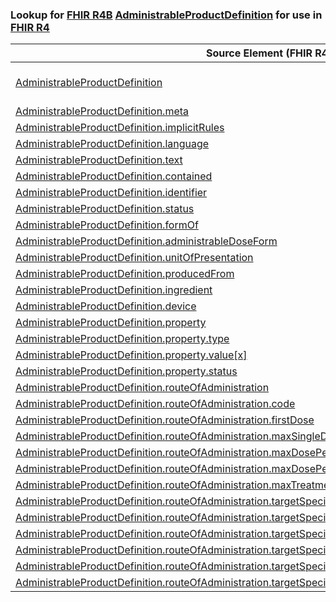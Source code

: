 ### Lookup for [FHIR R4B](https://hl7.org/fhir/R4B/) [AdministrableProductDefinition](https://hl7.org/fhir/R4B/AdministrableProductDefinition.html) for use in [FHIR R4](https://hl7.org/fhir/R4/)

| Source Element (FHIR R4B) | Usage | Target |
| -------------- | ----- | ------ |
| [AdministrableProductDefinition](https://hl7.org/fhir/R4B/AdministrableProductDefinition.html#resource) | `UseExtension` | [http://hl7.org/fhir/4.3/StructureDefinition/extension-AdministrableProductDefinition](StructureDefinition-ext-R4B-AdministrableProductDefinition.html) |
| [AdministrableProductDefinition.meta](https://hl7.org/fhir/R4B/AdministrableProductDefinition.html#resource) | `UseBasicElement` | [Basic.meta](https://hl7.org/fhir/R4/Basic.html#resource) |
| [AdministrableProductDefinition.implicitRules](https://hl7.org/fhir/R4B/AdministrableProductDefinition.html#resource) | `UseBasicElement` | [Basic.implicitRules](https://hl7.org/fhir/R4/Basic.html#resource) |
| [AdministrableProductDefinition.language](https://hl7.org/fhir/R4B/AdministrableProductDefinition.html#resource) | `UseBasicElement` | [Basic.language](https://hl7.org/fhir/R4/Basic.html#resource) |
| [AdministrableProductDefinition.text](https://hl7.org/fhir/R4B/AdministrableProductDefinition.html#resource) | `UseBasicElement` | [Basic.text](https://hl7.org/fhir/R4/Basic.html#resource) |
| [AdministrableProductDefinition.contained](https://hl7.org/fhir/R4B/AdministrableProductDefinition.html#resource) | `UseBasicElement` | [Basic.contained](https://hl7.org/fhir/R4/Basic.html#resource) |
| [AdministrableProductDefinition.identifier](https://hl7.org/fhir/R4B/AdministrableProductDefinition.html#resource) | `UseBasicElement` | [Basic.identifier](https://hl7.org/fhir/R4/Basic.html#resource) |
| [AdministrableProductDefinition.status](https://hl7.org/fhir/R4B/AdministrableProductDefinition.html#resource) | `UseExtensionFromAncestor` | - |
| [AdministrableProductDefinition.formOf](https://hl7.org/fhir/R4B/AdministrableProductDefinition.html#resource) | `UseExtensionFromAncestor` | - |
| [AdministrableProductDefinition.administrableDoseForm](https://hl7.org/fhir/R4B/AdministrableProductDefinition.html#resource) | `UseExtensionFromAncestor` | - |
| [AdministrableProductDefinition.unitOfPresentation](https://hl7.org/fhir/R4B/AdministrableProductDefinition.html#resource) | `UseExtensionFromAncestor` | - |
| [AdministrableProductDefinition.producedFrom](https://hl7.org/fhir/R4B/AdministrableProductDefinition.html#resource) | `UseExtensionFromAncestor` | - |
| [AdministrableProductDefinition.ingredient](https://hl7.org/fhir/R4B/AdministrableProductDefinition.html#resource) | `UseExtensionFromAncestor` | - |
| [AdministrableProductDefinition.device](https://hl7.org/fhir/R4B/AdministrableProductDefinition.html#resource) | `UseExtensionFromAncestor` | - |
| [AdministrableProductDefinition.property](https://hl7.org/fhir/R4B/AdministrableProductDefinition.html#resource) | `UseExtensionFromAncestor` | - |
| [AdministrableProductDefinition.property.type](https://hl7.org/fhir/R4B/AdministrableProductDefinition.html#resource) | `UseExtensionFromAncestor` | - |
| [AdministrableProductDefinition.property.value[x]](https://hl7.org/fhir/R4B/AdministrableProductDefinition.html#resource) | `UseExtensionFromAncestor` | - |
| [AdministrableProductDefinition.property.status](https://hl7.org/fhir/R4B/AdministrableProductDefinition.html#resource) | `UseExtensionFromAncestor` | - |
| [AdministrableProductDefinition.routeOfAdministration](https://hl7.org/fhir/R4B/AdministrableProductDefinition.html#resource) | `UseExtensionFromAncestor` | - |
| [AdministrableProductDefinition.routeOfAdministration.code](https://hl7.org/fhir/R4B/AdministrableProductDefinition.html#resource) | `UseExtensionFromAncestor` | - |
| [AdministrableProductDefinition.routeOfAdministration.firstDose](https://hl7.org/fhir/R4B/AdministrableProductDefinition.html#resource) | `UseExtensionFromAncestor` | - |
| [AdministrableProductDefinition.routeOfAdministration.maxSingleDose](https://hl7.org/fhir/R4B/AdministrableProductDefinition.html#resource) | `UseExtensionFromAncestor` | - |
| [AdministrableProductDefinition.routeOfAdministration.maxDosePerDay](https://hl7.org/fhir/R4B/AdministrableProductDefinition.html#resource) | `UseExtensionFromAncestor` | - |
| [AdministrableProductDefinition.routeOfAdministration.maxDosePerTreatmentPeriod](https://hl7.org/fhir/R4B/AdministrableProductDefinition.html#resource) | `UseExtensionFromAncestor` | - |
| [AdministrableProductDefinition.routeOfAdministration.maxTreatmentPeriod](https://hl7.org/fhir/R4B/AdministrableProductDefinition.html#resource) | `UseExtensionFromAncestor` | - |
| [AdministrableProductDefinition.routeOfAdministration.targetSpecies](https://hl7.org/fhir/R4B/AdministrableProductDefinition.html#resource) | `UseExtensionFromAncestor` | - |
| [AdministrableProductDefinition.routeOfAdministration.targetSpecies.code](https://hl7.org/fhir/R4B/AdministrableProductDefinition.html#resource) | `UseExtensionFromAncestor` | - |
| [AdministrableProductDefinition.routeOfAdministration.targetSpecies.withdrawalPeriod](https://hl7.org/fhir/R4B/AdministrableProductDefinition.html#resource) | `UseExtensionFromAncestor` | - |
| [AdministrableProductDefinition.routeOfAdministration.targetSpecies.withdrawalPeriod.tissue](https://hl7.org/fhir/R4B/AdministrableProductDefinition.html#resource) | `UseExtensionFromAncestor` | - |
| [AdministrableProductDefinition.routeOfAdministration.targetSpecies.withdrawalPeriod.value](https://hl7.org/fhir/R4B/AdministrableProductDefinition.html#resource) | `UseExtensionFromAncestor` | - |
| [AdministrableProductDefinition.routeOfAdministration.targetSpecies.withdrawalPeriod.supportingInformation](https://hl7.org/fhir/R4B/AdministrableProductDefinition.html#resource) | `UseExtensionFromAncestor` | - |
